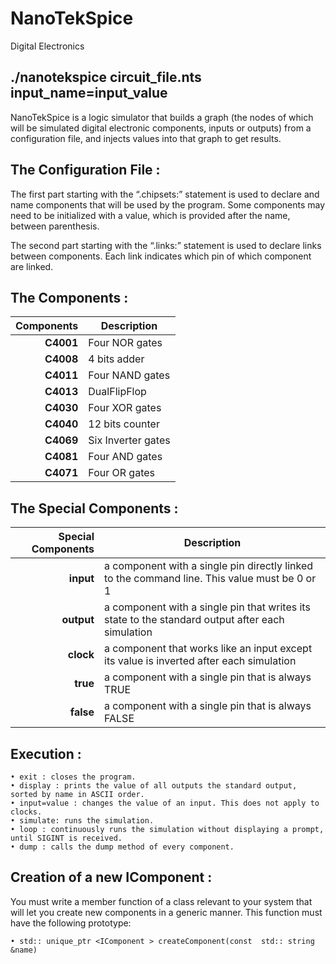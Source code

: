 # NanoTekSpice
Digital Electronics  

./nanotekspice circuit_file.nts input_name=input_value
-------------------------------------------------------

NanoTekSpice is a logic simulator that builds a graph (the nodes of which will be simulated digital electronic
components, inputs or outputs) from a configuration file, and injects values into that graph to get results.  

The Configuration File :
------------------------

The first part starting with the “.chipsets:” statement is used to declare
and name components that will be used by the program.
Some components may need to be initialized with a value, which is provided after the name, between
parenthesis.  

The second part starting with the “.links:” statement is used to declare links between components.
Each link indicates which pin of which component are linked.  


The Components :
----------------

| Components | Description        |
| ---------: | -------------------|
| **C4001**  | Four NOR gates     |
| **C4008**  | 4 bits adder       |
| **C4011**  | Four NAND gates    |
| **C4013**  | DualFlipFlop       |
| **C4030**  | Four XOR gates     |
| **C4040**  | 12 bits counter    |
| **C4069**  | Six Inverter gates |
| **C4081**  | Four AND gates     |
| **C4071**  | Four OR gates      |


The Special Components :
------------------------

| Special Components | Description                                                                                      |
| -----------------: | ------------------------------------------------------------------------------------------------ |
| **input**          | a component with a single pin directly linked to the command line. This value must be 0 or 1     |
| **output**         | a component with a single pin that writes its state to the standard output after each simulation |
| **clock**          | a component that works like an input except its value is inverted after each simulation          |
| **true**           | a component with a single pin that is always TRUE                                                |
| **false**          | a component with a single pin that is always FALSE                                               |


Execution :
-----------

	• exit : closes the program.
	• display : prints the value of all outputs the standard output, sorted by name in ASCII order.
	• input=value : changes the value of an input. This does not apply to clocks.
	• simulate: runs the simulation.
	• loop : continuously runs the simulation without displaying a prompt, until SIGINT is received.
	• dump : calls the dump method of every component.


Creation of a new IComponent :
------------------------------

You must write a member function of a class relevant to your system
that will let you create new components in a generic manner.
This function must have the following prototype:

	• std:: unique_ptr <IComponent > createComponent(const  std:: string &name)